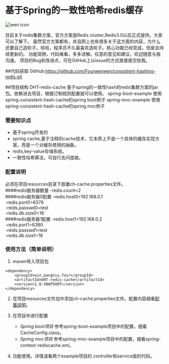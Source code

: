 # 基于Spring的一致性哈希redis缓存

![wen icon](https://fourwenwen.github.io/fww/image/logo100_100.jpg)

目前关于redis集群方案，官方方案是Redis cluster,Redis3.0以后正式提供。大家可以了解下。
虽然官方方案都有，并且网上也有很多关于这方面的内容，为什么还要自己造轮子。哈哈，程序员不久最喜欢造轮子。核心功能已经完成，但是会持续更新的。
功能简陋，代码难看，多多谅解。任意的意见和建议，欢迎随意与我沟通。
项目的Bug和改进点，可在GitHub上以issue的方式直接提交给我。

##代码获取
GitHub:https://github.com/Fourwenwen/consistent-hashing-redis.git

##项目结构
DHT-redis-cache 基于spring的一致性hash的redis集群方案的jar包。依赖进去项目，根据订制规则配置就可以使用。
spring-boot-example 使用spring-consistent-hash-cache的spring boot例子
spring-mvc-example 使用spring-consistent-hash-cache的spring mvc例子

### 需要知识点
- 基于spring开发的
- spring cache,基于注释的cache技术，它本质上不是一个具体的缓存实现方案，而是一个对缓存使用的抽象。
- redis,key-value存储系统。
- 一致性哈希算法，可自行去问度娘。

<a name="配置说明"></a>
### 配置说明
必须在项目resources目录下放置ch-cache.properties文件。  
####redis服务器数量
-redis.count=2  
####redis服务器0配置
-redis.host0=192.168.0.1  
-redis.port0=6379  
-reids.passwd0=test  
-redis.db.size0=16  
####redis服务器1配置
-redis.host1=192.168.0.2  
-redis.port1=6380  
-reids.passwd1=test  
-redis.db.size1=16  

### 使用方法（简单说明）
1. maven导入项目包
```
<dependency>
    <groupId>win.pangniu.four</groupId>
    <artifactId>DHT-redis-cache</artifactId>
    <version>1.0-SNAPSHOT</version>
</dependency> 
```

2. 在项目resources文件加中添加ch-cache.properties文件。配置内容细看[配置说明](#配置说明)。

3. 在项目中进行配置
    * *Spring boot项目* 参考spring-boot-example项目中的配置，细看CacheConfig.class。
    * *Spring mvc项目* 参考spring-mvc-example项目中的配置，细看spring-context-rediscache.xml。
    
4. 功能使用。详情请看两个example项目的 controller和service层的代码。
